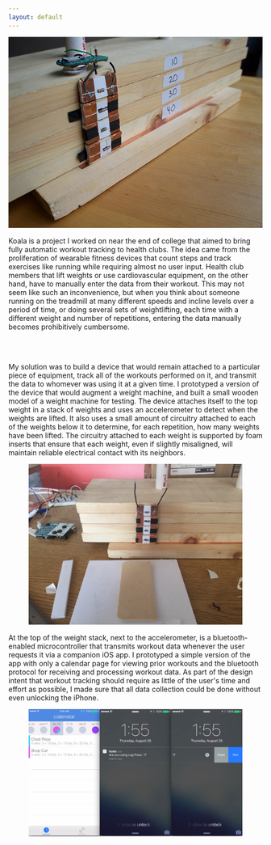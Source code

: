 ```yaml
---
layout: default
---
```


<div class="bodycontent">

<div class="media">
<img src='img/Koala/koala.jpg'/>
</div>

Koala is a project I worked on near the end of college that aimed to bring fully automatic workout tracking to health clubs. The idea came from the proliferation of wearable fitness devices that count steps and track exercises like running while requiring almost no user input. Health club members that lift weights or use cardiovascular equipment, on the other hand, have to manually enter the data from their workout. This may not seem like such an inconvenience, but when you think about someone running on the treadmill at many different speeds and incline levels over a period of time, or doing several sets of weightlifting, each time with a different weight and number of repetitions, entering the data manually becomes prohibitively cumbersome.

<br><br>

My solution was to build a device that would remain attached to a particular piece of equipment, track all of the workouts performed on it, and transmit the data to whomever was using it at a given time. I prototyped a version of the device that would augment a weight machine, and built a small wooden model of a weight machine for testing. The device attaches itself to the top weight in a stack of weights and uses an accelerometer to detect when the weights are lifted. It also uses a small amount of circuitry attached to each of the weights below it to determine, for each repetition, how many weights have been lifted. The circuitry attached to each weight is supported by foam inserts that ensure that each weight, even if slightly misaligned, will maintain reliable electrical contact with its neighbors.

<div class="media" style="text-align:center">
<figure>
	<img id="image" src="img/Koala/foam2.jpg">
</figure> 
</div>	

At the top of the weight stack, next to the accelerometer, is a bluetooth-enabled microcontroller that transmits workout data whenever the user requests it via a companion iOS app. I prototyped a simple version of the app with only a calendar page for viewing prior workouts and the bluetooth protocol for receiving and processing workout data. As part of the design intent that workout tracking should require as little of the user's time and effort as possible, I made sure that all data collection could be done without even unlocking the iPhone.

<div class="media" style="text-align:center">
<figure>
	<img id="image" src="img/Koala/koala_app.jpg">
</figure> 
</div>

</div>
